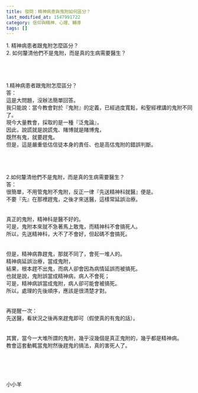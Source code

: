 ```yaml
---
title: 發問：精神病患與鬼附如何區分？
last_modified_at: 1547991722
category: 信仰與精神、心理、輔導
tags: []
---
```


<p>1.	精神病患者跟鬼附怎麼區分？<br/>2.	如何釐清他們不是鬼附，而是真的生病需要醫生？<br/><br/><!--more--><br/><br/><br/>1.精神病患者跟鬼附怎麼區分？<br/>答：<br/>這是大問題，沒辦法簡單回答。<br/>我只能說：當今教會對於『鬼附』的定義，已經過度寬鬆，和聖經裡講的鬼附不同了。<br/>現今大量教會，採取的是一種『泛鬼論』，<br/>因此，說謊就是說謊鬼、賭博就是賭博鬼，<br/>既然有鬼，就要趕鬼。<br/>但是，這是嚴重低估信徒本身的責任、也是高估鬼附的錯誤判斷。<br/> <br/> <br/><br/><br/>2.如何釐清他們不是鬼附，而是真的生病需要醫生？<br/>答：<br/>很簡單，不用管鬼附不鬼附，反正一律『先送精神科就醫』便是。<br/>不要『先』在那裡趕鬼，之後才來送醫，這樣常延誤治療。<br/> <br/><br/>真正的鬼附，精神科是醫不好的。<br/>可是，鬼附本來就不急著馬上敢鬼，而精神科不會搞死人。<br/>所以，先送精神科，大不了不會好，但起碼不會搞死。<br/><br/><br/>但是，精神病靠趕鬼，那就不同了，會死一堆人的。<br/>精神病延誤治療，當成鬼附，<br/>結果，根本趕不出鬼，而病人卻會因為病情延誤而被搞死。<br/>也就是說，鬼附誤當成精神病，病人不會死；<br/>可是，精神病誤當成鬼附，病人卻可能會被搞死。<br/>所以，處理的先後順序，應該是很清楚才對。<br/><br/><br/>再提醒一次：<br/>先送醫，看狀況之後再來趕鬼即可（假使真的有鬼的話）。<br/> <br/><br/>其實，當今一大堆所謂的鬼附，幾乎沒幾個是真正鬼附的，幾乎都是精神病。<br/>教會這套動輒當鬼附然後趕鬼的搞法，真的害死人了。<br/><br/><br/><br/><br/><br/>小小羊<br/><br/><br/><br/><br/><br/>
</p>